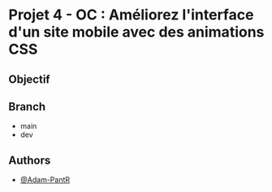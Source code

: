 # Projet 4 - OC : Améliorez l'interface d'un site mobile avec des animations CSS
## Objectif

## Branch
- main
- dev

## Authors

- [@Adam-PantR](https://www.github.com/Adam-PantR)



